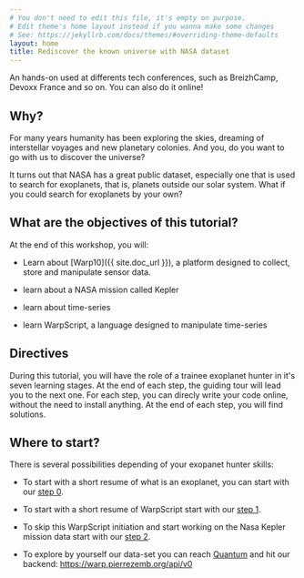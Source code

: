 ```yaml
---
# You don't need to edit this file, it's empty on purpose.
# Edit theme's home layout instead if you wanna make some changes
# See: https://jekyllrb.com/docs/themes/#overriding-theme-defaults
layout: home
title: Rediscover the known universe with NASA dataset
---
```


An hands-on used at differents tech conferences, such as BreizhCamp, Devoxx France and so on. You can also do it online!

## Why?

For many years humanity has been exploring the skies, dreaming of interstellar voyages and new planetary colonies. And you, do you want to go with us to discover the universe?

It turns out that NASA has a great public dataset, especially one that is used to search for exoplanets, that is, planets outside our solar system. What if you could search for exoplanets by your own?

## What are the objectives of this tutorial?

At the end of this workshop, you will:

* Learn about [Warp10]({{ site.doc_url }}), a platform designed to collect, store and manipulate sensor data.

* learn about a NASA mission called Kepler

* learn about time-series

* learn WarpScript, a language designed to manipulate time-series

## Directives

During this tutorial, you will have the role of a trainee exoplanet hunter in it's seven learning stages. At the end of each step, the guiding tour will lead you to the next one. For each step, you can direcly write your code online, without the need to install anything. At the end of each step, you will find solutions.

## Where to start?

There is several possibilities depending of your exopanet hunter skills:

* To start with a short resume of what is an exoplanet, you can start with our [step 0](./step-0-Exoplanets-and-where-to-find-them).

* To start with a short resume of WarpScript start with our [step 1](./step-1-WarpScript/1.1-Getting-started-with-WarpScript/).

* To skip this WarpScript initiation and start working on the Nasa Kepler mission data start with our [step 2](./step-2-Keplers-Data/2.1-Did-you-said-Time-Series/).

* To explore by yourself our data-set you can reach [Quantum](https://quantum.metrics.ovh.net/) and hit our backend: https://warp.pierrezemb.org/api/v0 